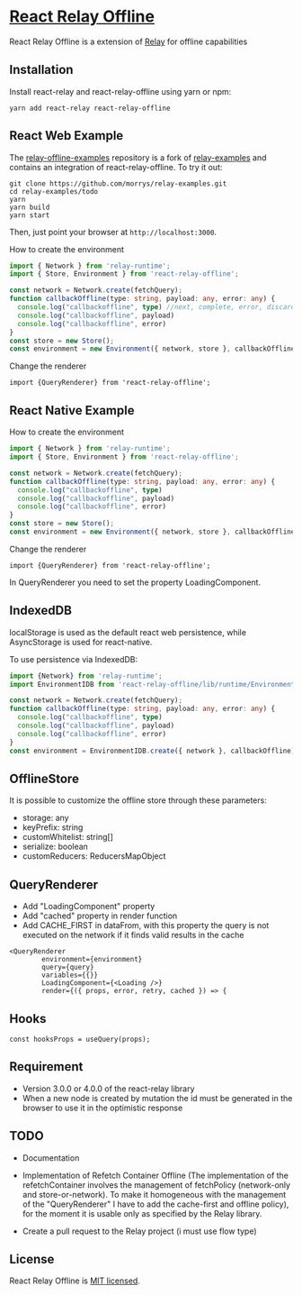 # [React Relay Offline](https://github.com/morrys/react-relay-offline)

React Relay Offline is a extension of [Relay](https://facebook.github.io/relay/) for offline capabilities

## Installation

Install react-relay and react-relay-offline using yarn or npm:

```
yarn add react-relay react-relay-offline
```


## React Web Example

The [relay-offline-examples](https://github.com/morrys/relay-examples) repository is a fork of [relay-examples](https://github.com/relayjs/relay-examples) and contains an integration of react-relay-offline. To try it out:

```
git clone https://github.com/morrys/relay-examples.git
cd relay-examples/todo
yarn
yarn build
yarn start
```

Then, just point your browser at `http://localhost:3000`.



How to create the environment

```ts
import { Network } from 'relay-runtime';
import { Store, Environment } from 'react-relay-offline';

const network = Network.create(fetchQuery);
function callbackOffline(type: string, payload: any, error: any) {
  console.log("callbackoffline", type) //next, complete, error, discard
  console.log("callbackoffline", payload)
  console.log("callbackoffline", error)
}
const store = new Store();
const environment = new Environment({ network, store }, callbackOffline);
```

Change the renderer 

```
import {QueryRenderer} from 'react-relay-offline'; 
```

## React Native Example

How to create the environment

```ts
import { Network } from 'relay-runtime';
import { Store, Environment } from 'react-relay-offline';

const network = Network.create(fetchQuery);
function callbackOffline(type: string, payload: any, error: any) {
  console.log("callbackoffline", type)
  console.log("callbackoffline", payload)
  console.log("callbackoffline", error)
}
const store = new Store();
const environment = new Environment({ network, store }, callbackOffline);
```

Change the renderer 

```
import {QueryRenderer} from 'react-relay-offline'; 
```

In QueryRenderer you need to set the property LoadingComponent.

## IndexedDB

localStorage is used as the default react web persistence, while AsyncStorage is used for react-native.

To use persistence via IndexedDB:

```ts
import {Network} from 'relay-runtime';
import EnvironmentIDB from 'react-relay-offline/lib/runtime/EnvironmentIDB';

const network = Network.create(fetchQuery);
function callbackOffline(type: string, payload: any, error: any) {
  console.log("callbackoffline", type)
  console.log("callbackoffline", payload)
  console.log("callbackoffline", error)
}
const environment = EnvironmentIDB.create({ network }, callbackOffline);
```

## OfflineStore

It is possible to customize the offline store through these parameters:

* storage: any
* keyPrefix: string
* customWhitelist: string[]
* serialize: boolean
* customReducers: ReducersMapObject


## QueryRenderer

* Add "LoadingComponent" property
* Add "cached" property in render function
* Add CACHE_FIRST in dataFrom, with this property the query is not executed on the network if it        finds valid results in the cache

```
<QueryRenderer
        environment={environment}
        query={query}
        variables={{}}
        LoadingComponent={<Loading />}
        render={({ props, error, retry, cached }) => {
```

## Hooks

```
const hooksProps = useQuery(props);
```

## Requirement

* Version 3.0.0 or 4.0.0 of the react-relay library
* When a new node is created by mutation the id must be generated in the browser to use it in the optimistic response

## TODO

* Documentation

* Implementation of Refetch Container Offline (The implementation of the refetchContainer involves the management of fetchPolicy (network-only and store-or-network). To make it homogeneous with the management of the "QueryRenderer" I have to add the cache-first and offline policy), for the moment it is usable only as specified by the Relay library.

* Create a pull request to the Relay project (i must use flow type)


## License

React Relay Offline is [MIT licensed](./LICENSE).
